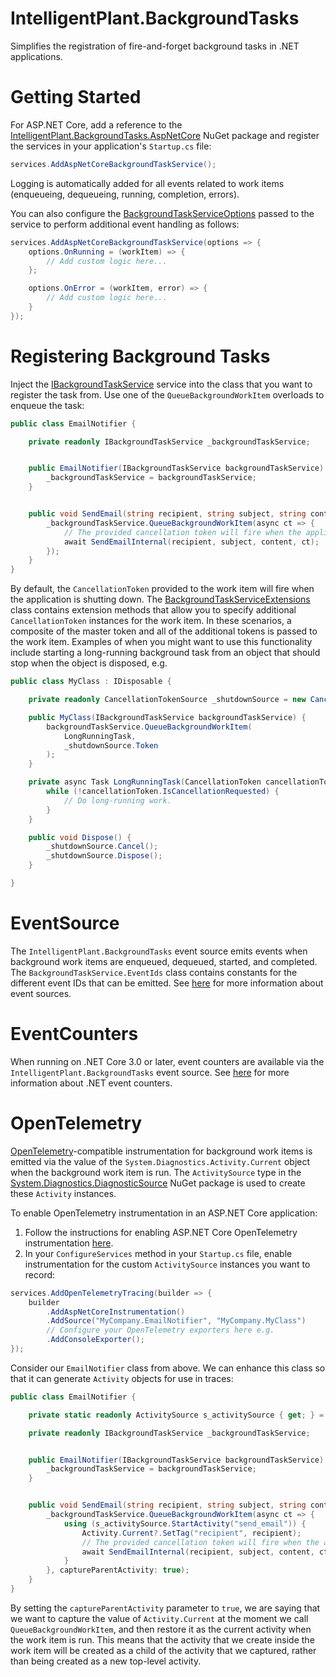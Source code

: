 # IntelligentPlant.BackgroundTasks

Simplifies the registration of fire-and-forget background tasks in .NET applications.


# Getting Started

For ASP.NET Core, add a reference to the [IntelligentPlant.BackgroundTasks.AspNetCore](https://www.nuget.org/packages/IntelligentPlant.BackgroundTasks.AspNetCore/) NuGet package and register the services in your application's `Startup.cs` file:

```csharp
services.AddAspNetCoreBackgroundTaskService();
```

Logging is automatically added for all events related to work items (enqueueing, dequeueing, running, completion, errors).

You can also configure the [BackgroundTaskServiceOptions](./src/IntelligentPlant.BackgroundTasks/BackgroundTaskServiceOptions.cs) passed to the service to perform additional event handling as follows:

```csharp
services.AddAspNetCoreBackgroundTaskService(options => {
    options.OnRunning = (workItem) => {
        // Add custom logic here...
    };

    options.OnError = (workItem, error) => {
        // Add custom logic here...
    }
});
```


# Registering Background Tasks

Inject the [IBackgroundTaskService](./src/IntelligentPlant.BackgroundTasks/IBackgroundTaskService.cs) service into the class that you want to register the task from. Use one of the `QueueBackgroundWorkItem` overloads to enqueue the task:


```csharp
public class EmailNotifier {

    private readonly IBackgroundTaskService _backgroundTaskService;


    public EmailNotifier(IBackgroundTaskService backgroundTaskService) {
        _backgroundTaskService = backgroundTaskService;
    }


    public void SendEmail(string recipient, string subject, string content) {
        _backgroundTaskService.QueueBackgroundWorkItem(async ct => {
            // The provided cancellation token will fire when the application is shutting down.
            await SendEmailInternal(recipient, subject, content, ct);
        });
    }
}
```

By default, the `CancellationToken` provided to the work item will fire when the application is shutting down. The [BackgroundTaskServiceExtensions](./src/IntelligentPlant.BackgroundTasks/BackgroundTaskServiceExtensions.cs) class contains extension methods that allow you to specify additional `CancellationToken` instances for the work item. In these scenarios, a composite of the master token and all of the additional tokens is passed to the work item. Examples of when you might want to use this functionality include starting a long-running background task from an object that should stop when the object is disposed, e.g.

```csharp
public class MyClass : IDisposable {

    private readonly CancellationTokenSource _shutdownSource = new CancellationTokenSource();

    public MyClass(IBackgroundTaskService backgroundTaskService) {
        backgroundTaskService.QueueBackgroundWorkItem(
            LongRunningTask, 
            _shutdownSource.Token
        );
    }

    private async Task LongRunningTask(CancellationToken cancellationToken) {
        while (!cancellationToken.IsCancellationRequested) {
            // Do long-running work.
        }
    }

    public void Dispose() {
        _shutdownSource.Cancel();
        _shutdownSource.Dispose();
    }

}
```

# EventSource

The `IntelligentPlant.BackgroundTasks` event source emits events when background work items are enqueued, dequeued, started, and completed. The `BackgroundTaskService.EventIds` class contains constants for the different event IDs that can be emitted. See [here](https://docs.microsoft.com/en-us/dotnet/api/system.diagnostics.tracing.eventsource) for more information about event sources.


# EventCounters

When running on .NET Core 3.0 or later, event counters are available via the `IntelligentPlant.BackgroundTasks` event source. See [here](https://docs.microsoft.com/en-us/dotnet/core/diagnostics/event-counters) for more information about .NET event counters.


# OpenTelemetry

[OpenTelemetry](https://github.com/open-telemetry)-compatible instrumentation for background work items is emitted via the value of the `System.Diagnostics.Activity.Current` object when the background work item is run. The `ActivitySource` type in the [System.Diagnostics.DiagnosticSource](https://www.nuget.org/packages/System.Diagnostics.DiagnosticSource) NuGet package is used to create these `Activity` instances.

To enable OpenTelemetry instrumentation in an ASP.NET Core application:

1. Follow the instructions for enabling ASP.NET Core OpenTelemetry instrumentation [here](https://github.com/open-telemetry/opentelemetry-dotnet/blob/main/src/OpenTelemetry.Instrumentation.AspNetCore/README.md).
2. In your `ConfigureServices` method in your `Startup.cs` file, enable instrumentation for the custom `ActivitySource` instances you want to record:

```csharp
services.AddOpenTelemetryTracing(builder => {
    builder
        .AddAspNetCoreInstrumentation()
        .AddSource("MyCompany.EmailNotifier", "MyCompany.MyClass")
        // Configure your OpenTelemetry exporters here e.g.
        .AddConsoleExporter();
});
```

Consider our `EmailNotifier` class from above. We can enhance this class so that it can generate `Activity` objects for use in traces:

```csharp
public class EmailNotifier {

    private static readonly ActivitySource s_activitySource { get; } = new ActivitySource("MyCompany.EmailNotifier", "1.0.0");

    private readonly IBackgroundTaskService _backgroundTaskService;


    public EmailNotifier(IBackgroundTaskService backgroundTaskService) {
        _backgroundTaskService = backgroundTaskService;
    }


    public void SendEmail(string recipient, string subject, string content) {
        _backgroundTaskService.QueueBackgroundWorkItem(async ct => {
            using (s_activitySource.StartActivity("send_email")) {
                Activity.Current?.SetTag("recipient", recipient);
                // The provided cancellation token will fire when the application is shutting down.
                await SendEmailInternal(recipient, subject, content, ct);
            }
        }, captureParentActivity: true);
    }
}
```

By setting the `captureParentActivity` parameter to `true`, we are saying that we want to capture the value of `Activity.Current` at the moment we call `QueueBackgroundWorkItem`, and then restore it as the current activity when the work item is run. This means that the activity that we create inside the work item will be created as a child of the activity that we captured, rather than being created as a new top-level activity.
